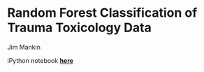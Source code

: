 # Random Forest Classification of Trauma Toxicology Data

Jim Mankin

iPython notebook **[here](http://nbviewer.ipython.org/github/jmankin/traumadata/blob/master/Random%20Forest%20Classification%20of%20Trauma%20Toxicology%20Data.ipynb)**
